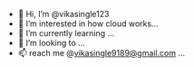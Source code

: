 - 👋 Hi, I’m @vikasingle123
- 👀 I’m interested in how cloud works...
- 🌱 I’m currently learning ...
- 💞️ I’m looking to ...
- 📫 reach me @vikasingle9189@gmail.com ...

<!---
vikasingle123/vikasingle123 is a ✨ special ✨ repository because its `README.md` (this file) appears on your GitHub profile.
You can click the Preview link to take a look at your changes.
--->
